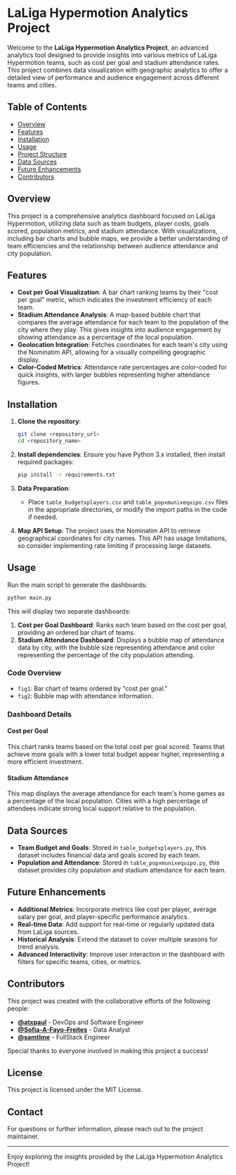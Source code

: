 # LaLiga Hypermotion Analytics Project

Welcome to the **LaLiga Hypermotion Analytics Project**, an advanced analytics tool designed to provide insights into various metrics of LaLiga Hypermotion teams, such as cost per goal and stadium attendance rates. This project combines data visualization with geographic analytics to offer a detailed view of performance and audience engagement across different teams and cities.

## Table of Contents

-   [Overview](#overview)
-   [Features](#features)
-   [Installation](#installation)
-   [Usage](#usage)
-   [Project Structure](#project-structure)
-   [Data Sources](#data-sources)
-   [Future Enhancements](#future-enhancements)
-   [Contributors](#contributors)

## Overview

This project is a comprehensive analytics dashboard focused on LaLiga Hypermotion, utilizing data such as team budgets, player costs, goals scored, population metrics, and stadium attendance. With visualizations, including bar charts and bubble maps, we provide a better understanding of team efficiencies and the relationship between audience attendance and city population.

## Features

-   **Cost per Goal Visualization**: A bar chart ranking teams by their "cost per goal" metric, which indicates the investment efficiency of each team.
-   **Stadium Attendance Analysis**: A map-based bubble chart that compares the average attendance for each team to the population of the city where they play. This gives insights into audience engagement by showing attendance as a percentage of the local population.
-   **Geolocation Integration**: Fetches coordinates for each team's city using the Nominatim API, allowing for a visually compelling geographic display.
-   **Color-Coded Metrics**: Attendance rate percentages are color-coded for quick insights, with larger bubbles representing higher attendance figures.

## Installation

1. **Clone the repository**:

    ```bash
    git clone <repository_url>
    cd <repository_name>
    ```

2. **Install dependencies**:
   Ensure you have Python 3.x installed, then install required packages:

    ```bash
    pip install -r requirements.txt
    ```

3. **Data Preparation**:

    - Place `table_budgetxplayers.csv` and `table_popxmunixequipo.csv` files in the appropriate directories, or modify the import paths in the code if needed.

4. **Map API Setup**:
   The project uses the Nominatim API to retrieve geographical coordinates for city names. This API has usage limitations, so consider implementing rate limiting if processing large datasets.

## Usage

Run the main script to generate the dashboards:

```bash
python main.py
```

This will display two separate dashboards:

1. **Cost per Goal Dashboard**: Ranks each team based on the cost per goal, providing an ordered bar chart of teams.
2. **Stadium Attendance Dashboard**: Displays a bubble map of attendance data by city, with the bubble size representing attendance and color representing the percentage of the city population attending.

### Code Overview

-   `fig1`: Bar chart of teams ordered by "cost per goal."
-   `fig2`: Bubble map with attendance information.

### Dashboard Details

#### Cost per Goal

This chart ranks teams based on the total cost per goal scored. Teams that achieve more goals with a lower total budget appear higher, representing a more efficient investment.

#### Stadium Attendance

This map displays the average attendance for each team's home games as a percentage of the local population. Cities with a high percentage of attendees indicate strong local support relative to the population.

## Data Sources

-   **Team Budget and Goals**: Stored in `table_budgetxplayers.py`, this dataset includes financial data and goals scored by each team.
-   **Population and Attendance**: Stored in `table_popxmunixequipo.py`, this dataset provides city population and stadium attendance for each team.

## Future Enhancements

-   **Additional Metrics**: Incorporate metrics like cost per player, average salary per goal, and player-specific performance analytics.
-   **Real-time Data**: Add support for real-time or regularly updated data from LaLiga sources.
-   **Historical Analysis**: Extend the dataset to cover multiple seasons for trend analysis.
-   **Advanced Interactivity**: Improve user interaction in the dashboard with filters for specific teams, cities, or metrics.

## Contributors

This project was created with the collaborative efforts of the following people:

-   [**@atxpaul**](https://github.com/atxpaul) - DevOps and Software Engineer
-   [**@Sofia-A-Fayo-Freites**](https://github.com/Sofia-A-Fayo-Freites) - Data Analyst
-   [**@samtlme**](https://github.com/samtlme) - FullStack Engineer

Special thanks to everyone involved in making this project a success!

## License

This project is licensed under the MIT License.

## Contact

For questions or further information, please reach out to the project maintainer.

---

Enjoy exploring the insights provided by the LaLiga Hypermotion Analytics Project!
